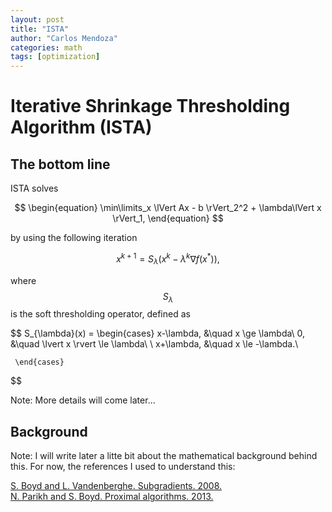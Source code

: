 ```yaml
---
layout: post
title: "ISTA"
author: "Carlos Mendoza"
categories: math
tags: [optimization]
---
```


# Iterative Shrinkage Thresholding Algorithm (ISTA)

## The bottom line

ISTA solves

$$
\begin{equation}
\min\limits_x \lVert Ax - b \rVert_2^2 + \lambda\lVert x \rVert_1,
\end{equation}
$$

by using the following iteration

$$
\begin{equation}
x^{k+1} = S_{\lambda}(x^k - \lambda^k\nabla f(x^*)),
\end{equation}
$$

where $$S_{\lambda}$$ is the soft thresholding operator, defined as

$$
S_{\lambda}(x) = 
     \begin{cases}
       x-\lambda, &\quad x \ge \lambda\\
       0, &\quad \lvert x \rvert \le \lambda\\ \\
       x+\lambda, &\quad x \le -\lambda.\

     \end{cases}
$$

Note: More details will come later...

## Background

Note: I will write later a litte bit about the mathematical background behind this. For now,
the references I used to understand this:

[S. Boyd and L. Vandenberghe. Subgradients. 2008.][Subgradients]   
[N. Parikh and S. Boyd. Proximal algorithms. 2013.][Proximal algorithms] 


[Subgradients]: https://see.stanford.edu/materials/lsocoee364b/01-subgradients_notes.pdf
[Proximal algorithms]: https://web.stanford.edu/~boyd/papers/pdf/prox_algs.pdf 


<!--
The proximal gradient method solves the following optimization problem:

$$
\begin{equation*}
\min\limits_x f(x) + g(x)
\end{equation*}
$$

by using the following iteration:

$$
x^{k+1} = \mathbf{prox}_{\lambda g}(x^k - \lambda^k\nabla f(x^*))
$$
-->

